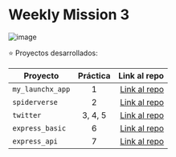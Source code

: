 # Weekly Mission 3
![image](https://user-images.githubusercontent.com/17634377/163705037-0b94d4c2-1d2c-4d5f-a27d-4c9746e7f5d5.png)

⭐️ Proyectos desarrollados:

| Proyecto | Práctica | Link al repo |
| ------------- |:-------------:| -----:|
|`my_launchx_app`|1|[Link al repo](https://github.com/DanielaBeltranCruz/My_LaunchX_App)|
|`spiderverse`|2|[Link al repo](https://github.com/DanielaBeltranCruz/Test-Driven-Development)|
|`twitter`|3, 4, 5|[Link al repo](https://github.com/DanielaBeltranCruz/Twitter_App)|
|`express_basic`|6|[Link al repo](https://github.com/DanielaBeltranCruz/Server-with-Express.js)|
|`express_api`|7|[Link al repo](https://github.com/DanielaBeltranCruz/API-with-Express.js)|
